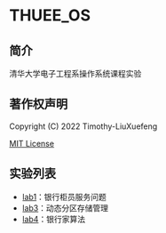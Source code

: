 # THUEE_OS

## 简介

清华大学电子工程系操作系统课程实验

## 著作权声明

Copyright (C) 2022 Timothy-LiuXuefeng

[MIT License](./LICENSE)

## 实验列表

+ [lab1](./lab1)：银行柜员服务问题
+ [lab3](./lab3)：动态分区存储管理
+ [lab4](./lab4)：银行家算法


